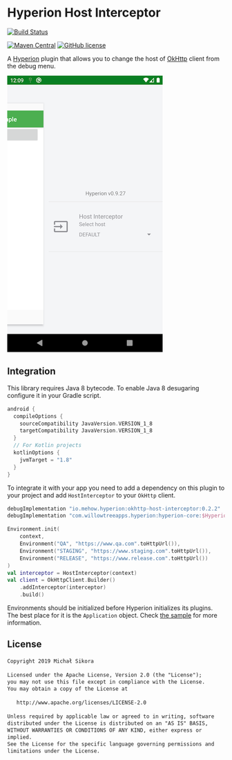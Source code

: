 # Hyperion Host Interceptor

[![Build Status](https://app.bitrise.io/app/dbc8d96066f9deac/status.svg?token=BDRQdPph_6WuCSKSvTORKw&branch=master)](https://app.bitrise.io/app/dbc8d96066f9deac)

[![Maven Central](https://img.shields.io/maven-central/v/io.mehow.hyperion/okhttp-host-interceptor.svg)](https://search.maven.org/search?q=g:io.mehow.hyperion%20and%20a:okhttp-host-interceptor)
[![GitHub license](https://img.shields.io/badge/license-Apache%20License%202.0-blue.svg?style=flat)](https://www.apache.org/licenses/LICENSE-2.0)

A [Hyperion](https://github.com/willowtreeapps/Hyperion-Android) plugin that allows you to change the host of [OkHttp](https://square.github.io/okhttp) client from the debug menu.

![](images/screenshot-sample.png)

## Integration

This library requires Java 8 bytecode. To enable Java 8 desugaring configure it in your Gradle script.

```groovy
android {
  compileOptions {
    sourceCompatibility JavaVersion.VERSION_1_8
    targetCompatibility JavaVersion.VERSION_1_8
  }
  // For Kotlin projects
  kotlinOptions {
    jvmTarget = "1.8"
  }
}
```

To integrate it with your app you need to add a dependency on this plugin to your project and add `HostInterceptor` to your `OkHttp` client.

```groovy
debugImplementation "io.mehow.hyperion:okhttp-host-interceptor:0.2.2"
debugImplementation "com.willowtreeapps.hyperion:hyperion-core:$HyperionCurrentVersion"
```

```kotlin
Environment.init(
    context,
    Environment("QA", "https://www.qa.com".toHttpUrl()),
    Environment("STAGING", "https://www.staging.com".toHttpUrl()),
    Environment("RELEASE", "https://www.release.com".toHttpUrl())
)
val interceptor = HostInterceptor(context)
val client = OkHttpClient.Builder()
    .addInterceptor(interceptor)
    .build()
```

Environments should be initialized before Hyperion initializes its plugins. The best place for it is the `Application` object. Check [the sample](sample/) for more information.

## License

    Copyright 2019 Michał Sikora

    Licensed under the Apache License, Version 2.0 (the "License");
    you may not use this file except in compliance with the License.
    You may obtain a copy of the License at

       http://www.apache.org/licenses/LICENSE-2.0

    Unless required by applicable law or agreed to in writing, software
    distributed under the License is distributed on an "AS IS" BASIS,
    WITHOUT WARRANTIES OR CONDITIONS OF ANY KIND, either express or implied.
    See the License for the specific language governing permissions and
    limitations under the License.
